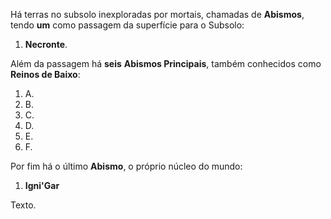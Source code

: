 Há terras no subsolo inexploradas por mortais, chamadas de **Abismos**, tendo **um** como passagem da superfície para o Subsolo:

1. **Necronte**.

 Além da passagem há **seis** **Abismos Principais**, também conhecidos como **Reinos de Baixo**:

1. A.
2. B.
3. C.
4. D.
5. E.
6. F.

Por fim há o último **Abismo**, o próprio núcleo do mundo:

1. **Igni'Gar**

Texto.